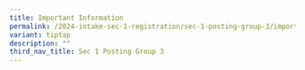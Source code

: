 ```yaml
---
title: Important Information
permalink: /2024-intake-sec-1-registration/sec-1-posting-group-3/importantinformation/
variant: tiptap
description: ""
third_nav_title: Sec 1 Posting Group 3
---
```

